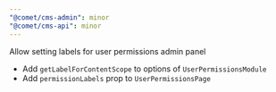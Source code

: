 ```yaml
---
"@comet/cms-admin": minor
"@comet/cms-api": minor
---
```


Allow setting labels for user permissions admin panel

-   Add `getLabelForContentScope` to options of `UserPermissionsModule`
-   Add `permissionLabels` prop to `UserPermissionsPage`
